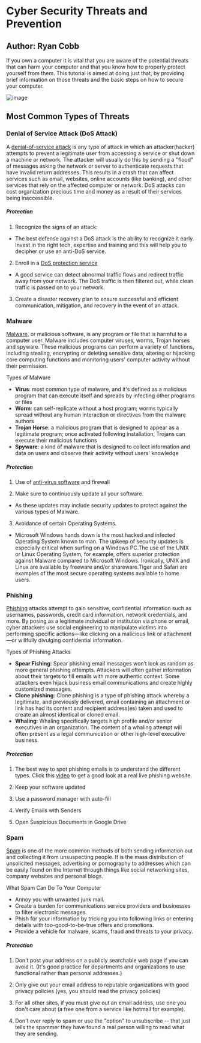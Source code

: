 # Cyber Security Threats and Prevention
## Author: Ryan Cobb

If you own a computer it is vital that you are aware of the potential threats that can harm your computer and that you know how to properly protect yourself from them. This tutorial is aimed at doing just that, by providing brief information on those threats and the basic steps on how to secure your computer.  

![image](https://www.guru99.com/images/EthicalHacking/img7.jpg)

## Most Common Types of Threats

### Denial of Service Attack (DoS Attack)

A [denial-of-service attack](https://en.wikipedia.org/wiki/Denial-of-service_attack) is any type of attack in which an attacker(hacker) attempts to prevent a legitimate user from accessing a service or shut down a machine or network. The attacker will usually do this by sending a "flood" of messages asking the network or server to authenticate requests that have invalid return addresses. This results in a crash that can affect services such as email, websites, online accounts (like banking), and other services that rely on the affected computer or network. DoS attacks can cost organization precious time and money as a result of their services being inaccessible. 

##### *Protection*

1. Recognize the signs of an attack: 
  * The best defense against a DoS attack is the ability to recognize it early. Invest in the right tech, expertise and training and this will help you to decipher or use an anti-DoS service.
 
2. Enroll in a [DoS protection service](https://www.cloudflare.com/forrester-wave-ddos-mitigation-2017/?_bt=295950859916&_bk=ddos%20protect&_bm=e&_bn=g&gclid=EAIaIQobChMIz_DIo_KM3wIVjITICh3iNwwzEAAYAiAAEgLYhvD_BwE) 
  * A good service can detect abnormal traffic flows and redirect traffic away from your network. The DoS traffic is then filtered out, while clean traffic is passed on to your network.
  
3. Create a disaster recovery plan to ensure successful and efficient communication, mitigation, and recovery in the event of an attack.
 

### Malware

[Malware](https://en.wikipedia.org/wiki/Malware), or malicious software, is any program or file that is harmful to a computer user. Malware includes computer viruses, worms, Trojan horses and spyware. These malicious programs can perform a variety of functions, including stealing, encrypting or deleting sensitive data, altering or hijacking core computing functions and monitoring users' computer activity without their permission.

Types of Malware 
  * **Virus**: most common type of malware, and it's defined as a malicious program that can execute itself and spreads by infecting other programs or files
  * **Worm**: can self-replicate without a host program; worms typically spread without any human interaction or directives from the malware authors
  * **Trojan Horse**: a malicious program that is designed to appear as a legitimate program; once activated following installation, Trojans can execute their malicious functions
  * **Spyware**: a kind of malware that is designed to collect information and data on users and observe their activity without users' knowledge
 
##### *Protection*

1. Use of [anti-virus software](https://us.norton.com/norton-360-antivirus-plus?inid=hho_nortoncom_home_hero11_norton-360-antivirus-plus) and firewall

2. Make sure to continuously update all your software.
 * As these updates may include security updates to protect against the various types of Malware. 

3. Avoidance of certain Operating Systems. 
 * Microsoft Windows hands down is the most hacked and infected Operating System known to man. The upkeep of security updates is especially critical when surfing on a Windows PC.The use of the UNIX or Linux Operating System, for example, offers superior protection against Malware compared to Microsoft Windows. Ironically, UNIX and Linux are available by freeware and/or shareware.Tiger and Safari are examples of the most secure operating systems available to home users.

### Phishing

[Phishing](https://en.wikipedia.org/wiki/Phishing) attacks attempt to gain sensitive, confidential information such as usernames, passwords, credit card information, network credentials, and more. By posing as a legitimate individual or institution via phone or email, cyber attackers use social engineering to manipulate victims into performing specific actions—like clicking on a malicious link or attachment—or willfully divulging confidential information.

Types of Phishing Attacks

* **Spear Fishing**: Spear phishing email messages won’t look as random as more general phishing attempts. Attackers will often gather information about their targets to fill emails with more authentic context. Some attackers even hijack business email communications and create highly customized messages.
* **Clone phishing**: Clone phishing is a type of phishing attack whereby a legitimate, and previously delivered, email containing an attachment or link has had its content and recipient address(es) taken and used to create an almost identical or cloned email.
* **Whaling**: Whaling specifically targets high profile and/or senior executives in an organization. The content of a whaling attempt will often present as a legal communication or other high-level executive business.

##### *Protection*

1. The best way to spot phishing emails is to understand the different types. Click this [video](https://www.youtube.com/watch?v=MFUW6WVtgkg) to get a good look at a real live phishing website.

2. Keep your software updated

3. Use a password manager with auto-fill

4. Verify Emails with Senders

5. Open Suspicious Documents in Google Drive

### Spam

[Spam](https://en.wikipedia.org/wiki/Spamming) is one of the more common methods of both sending information out and collecting it from unsuspecting people. It is the mass distribution of unsolicited messages, advertising or pornography to addresses which can be easily found on the Internet through things like social networking sites, company websites and personal blogs. 

What Spam Can Do To Your Computer
 
* Annoy you with unwanted junk mail.
* Create a burden for communications service providers and businesses to filter electronic messages.
* Phish for your information by tricking you into following links or entering details with too-good-to-be-true offers and promotions.
* Provide a vehicle for malware, scams, fraud and threats to your privacy.

##### *Protection*

1. Don't post your address on a publicly searchable web page if you can avoid it. (It's good practice for departments and organizations to use functional rather than personal addresses.)

2. Only give out your email address to reputable organizations with good privacy policies (yes, you should read the privacy policies) 

3. For all other sites, if you must give out an email address, use one you don't care about (a free one from a service like hotmail for example).

4. Don't ever reply to spam or use the "option" to unsubscribe -- that just tells the spammer they have found a real person willing to read what they are sending. 

